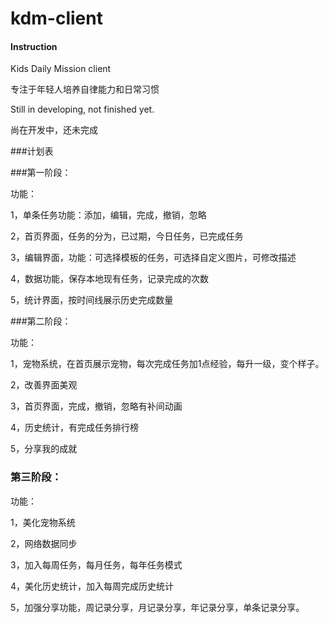 # kdm-client

#### Instruction

Kids Daily Mission client

专注于年轻人培养自律能力和日常习惯

Still in developing, not finished yet.

尚在开发中，还未完成


###计划表


###第一阶段：

功能：

1，单条任务功能：添加，编辑，完成，撤销，忽略

2，首页界面，任务的分为，已过期，今日任务，已完成任务

3，编辑界面，功能：可选择模板的任务，可选择自定义图片，可修改描述

4，数据功能，保存本地现有任务，记录完成的次数

5，统计界面，按时间线展示历史完成数量


###第二阶段：

功能：

1，宠物系统，在首页展示宠物，每次完成任务加1点经验，每升一级，变个样子。

2，改善界面美观

3，首页界面，完成，撤销，忽略有补间动画

4，历史统计，有完成任务排行榜

5，分享我的成就


### 第三阶段：

功能：

1，美化宠物系统

2，网络数据同步

3，加入每周任务，每月任务，每年任务模式

4，美化历史统计，加入每周完成历史统计

5，加强分享功能，周记录分享，月记录分享，年记录分享，单条记录分享。



